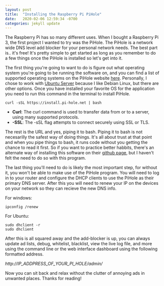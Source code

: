 ```yaml
---
layout: post
title:  "Installing the Raspberry Pi PiHole"
date:   2020-02-06 12:59:34 -0700
categories: jekyll update
---
```

The Raspberry Pi has so many different uses.  When I bought a Raspberry Pi 3, the first project I wanted to try was the PiHole.  The PiHole is a network wide DNS level add blocker for your personal network needs.  The best part is.. it's free!  It's pretty simple to get started as long as you remember to do a few things once the PiHole is installed so let's get into it.  

The first thing you're going to want to do is figure out what operating system you're going to be running the software on, and you can find a list of supported operating systems on the PiHole website [here](https://docs.pi-hole.net/main/prerequesites/#supported-operating-systems).  Personally, I chose to work with [Ubuntu Server](https://ubuntu.com/download/raspberry-pi) because I like Debian Linux, but there are other options.  Once you have installed your favorite OS for the application you need to run this command in the terminal to install PiHole.
```
curl -sSL https://install.pi-hole.net | bash
```
- **Curl**: The curl command is used to transfer data from or to a server, using many supported protocols. 
- **-SSL**:  The -sSL flag attempts to connect securely using SSL or TLS. 

The rest is the URL and yes, piping it to bash.  Piping it to bash is not necesarilly the safest way of doing things.  It's all about trust at that point and when you pipe things to bash, it runs code without you getting the chance to read it first.  So if you want to practice better habbits, there's an alternate way of installing this software on their [github page](https://github.com/pi-hole/pi-hole/#one-step-automated-install), but I haven't felt the need to do so with this program.

The last thing you'll need to do is likely the most important step, for without it, you won't be able to make use of the PiHole program.  You will need to log in to your router and configure the DHCP clients to use the PiHole as their primary DNS server.  After this you will need to renew your IP on the devices on your network so they can recieve the new DNS info.

For windows:
```
ipconfig /renew
```

For Ubuntu:
```
sudo dhclient -r
sudo dhclient
```

After this is all squared away and the add-blocker is up, you can always update ad lists, debug, whitelist, blacklist, view the live log file, and more using the command line or the web interface dashboard using the following formatted address.

*http://IP_ADDPRESS_OF_YOUR_PI_HOLE/admin/*

Now you can sit back and relax without the clutter of annoying ads in unwanted places.  Thanks for reading!